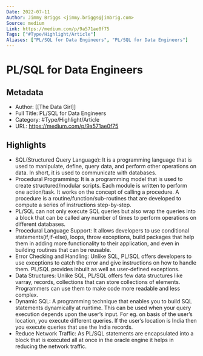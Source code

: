 ```yaml
---
Date: 2022-07-11
Author: Jimmy Briggs <jimmy.briggs@jimbrig.com>
Source: medium
Link: https://medium.com/p/9a571ae0f75
Tags: ["#Type/Highlight/Article"]
Aliases: ["PL/SQL for Data Engineers", "PL/SQL for Data Engineers"]
---
```

# PL/SQL for Data Engineers

## Metadata
- Author: [[The Data Girl]]
- Full Title: PL/SQL for Data Engineers
- Category: #Type/Highlight/Article
- URL: https://medium.com/p/9a571ae0f75

## Highlights
- SQL(Structured Query Language): It is a programming language that is used to manipulate, define, query data, and perform other operations on data. In short, it is used to communicate with databases.
- Procedural Programming: It is a programming model that is used to create structured/modular scripts. Each module is written to perform one action/task. It works on the concept of calling a procedure. A procedure is a routine/function/sub-routines that are developed to compute a series of instructions step-by-step.
- PL/SQL can not only execute SQL queries but also wrap the queries into a block that can be called any number of times to perform operations on different databases.
- Procedural Language Support: It allows developers to use conditional statements(if,if-else), loops, throw exceptions, build packages that help them in adding more functionality to their application, and even in building routines that can be reusable.
- Error Checking and Handling: Unlike SQL, PL/SQL offers developers to use exceptions to catch the error and give instructions on how to handle them. PL/SQL provides inbuilt as well as user-defined exceptions.
- Data Structures: Unlike SQL, PL/SQL offers few data structures like varray, records, collections that can store collections of elements. Programmers can use them to make code more readable and less complex.
- Dynamic SQL: A programming technique that enables you to build SQL statements dynamically at runtime. This can be used when your query execution depends upon the user’s input. For eg. on basis of the user’s location, you execute different queries. If the user’s location is India then you execute queries that use the India records.
- Reduce Network Traffic: As PL/SQL statements are encapsulated into a block that is executed all at once in the oracle engine it helps in reducing the network traffic.
